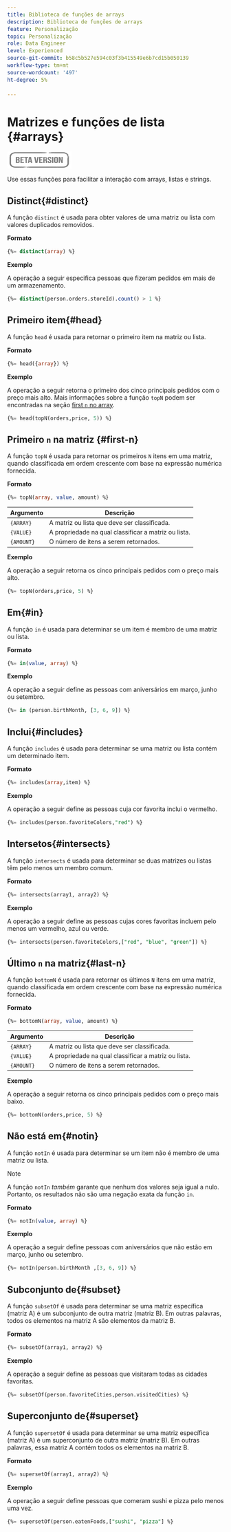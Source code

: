 ```yaml
---
title: Biblioteca de funções de arrays
description: Biblioteca de funções de arrays
feature: Personalização
topic: Personalização
role: Data Engineer
level: Experienced
source-git-commit: b58c5b527e594c03f3b415549e6b7cd15b050139
workflow-type: tm+mt
source-wordcount: '497'
ht-degree: 5%

---
```


# Matrizes e funções de lista {#arrays}

![](../../assets/do-not-localize/badge.png)

Use essas funções para facilitar a interação com arrays, listas e strings.

## Distinct{#distinct}

A função `distinct` é usada para obter valores de uma matriz ou lista com valores duplicados removidos.

**Formato**

```sql
{%= distinct(array) %}
```

**Exemplo**

A operação a seguir especifica pessoas que fizeram pedidos em mais de um armazenamento.

```sql
{%= distinct(person.orders.storeId).count() > 1 %}
```

## Primeiro item{#head}

A função `head` é usada para retornar o primeiro item na matriz ou lista.

**Formato**

```sql
{%= head({array}) %}
```

**Exemplo**

A operação a seguir retorna o primeiro dos cinco principais pedidos com o preço mais alto. Mais informações sobre a função `topN` podem ser encontradas na seção [first `n` no array](#first-n).

```sql
{%= head(topN(orders,price, 5)) %}
```

## Primeiro `n` na matriz {#first-n}

A função `topN` é usada para retornar os primeiros `N` itens em uma matriz, quando classificada em ordem crescente com base na expressão numérica fornecida.

**Formato**

```sql
{%= topN(array, value, amount) %}
```

| Argumento | Descrição |
| --------- | ----------- |
| `{ARRAY}` | A matriz ou lista que deve ser classificada. |
| `{VALUE}` | A propriedade na qual classificar a matriz ou lista. |
| `{AMOUNT}` | O número de itens a serem retornados. |

**Exemplo**

A operação a seguir retorna os cinco principais pedidos com o preço mais alto.

```sql
{%= topN(orders,price, 5) %}
```

## Em{#in}

A função `in` é usada para determinar se um item é membro de uma matriz ou lista.

**Formato**

```sql
{%= in(value, array) %}
```

**Exemplo**

A operação a seguir define as pessoas com aniversários em março, junho ou setembro.

```sql
{%= in (person.birthMonth, [3, 6, 9]) %}
```

## Inclui{#includes}

A função `includes` é usada para determinar se uma matriz ou lista contém um determinado item.

**Formato**

```sql
{%= includes(array,item) %}
```

**Exemplo**

A operação a seguir define as pessoas cuja cor favorita inclui o vermelho.

```sql
{%= includes(person.favoriteColors,"red") %}
```

## Intersetos{#intersects}

A função `intersects` é usada para determinar se duas matrizes ou listas têm pelo menos um membro comum.

**Formato**

```sql
{%= intersects(array1, array2) %}
```

**Exemplo**

A operação a seguir define as pessoas cujas cores favoritas incluem pelo menos um vermelho, azul ou verde.

```sql
{%= intersects(person.favoriteColors,["red", "blue", "green"]) %}
```


<!-- ## Intersection{#intersection}

The `intersection` function is used to determine the common members of two arrays or lists.

**Format**

```sql
intersection({ARRAY},{ARRAY})
```

**Example**

The following operation defines if person 1 and person 2 both have favorite colors of red, blue, and green.

```sql
intersection(person1.favoriteColors,person2.favoriteColors) = ["red", "blue", "green"]
```
-->

## Último `n` na matriz{#last-n}

A função `bottomN` é usada para retornar os últimos `N` itens em uma matriz, quando classificada em ordem crescente com base na expressão numérica fornecida.

**Formato**

```sql
{%= bottomN(array, value, amount) %}
```

| Argumento | Descrição |
| --------- | ----------- | 
| `{ARRAY}` | A matriz ou lista que deve ser classificada. |
| `{VALUE}` | A propriedade na qual classificar a matriz ou lista. |
| `{AMOUNT}` | O número de itens a serem retornados. |

**Exemplo**

A operação a seguir retorna os cinco principais pedidos com o preço mais baixo.

```sql
{%= bottomN(orders,price, 5) %}
```


## Não está em{#notin}

A função `notIn` é usada para determinar se um item não é membro de uma matriz ou lista.

>[!NOTE]
>
>A função `notIn` *também* garante que nenhum dos valores seja igual a nulo. Portanto, os resultados não são uma negação exata da função `in`.

**Formato**

```sql
{%= notIn(value, array) %}
```

**Exemplo**

A operação a seguir define pessoas com aniversários que não estão em março, junho ou setembro.

```sql
{%= notIn(person.birthMonth ,[3, 6, 9]) %}
```


## Subconjunto de{#subset}

A função `subsetOf` é usada para determinar se uma matriz específica (matriz A) é um subconjunto de outra matriz (matriz B). Em outras palavras, todos os elementos na matriz A são elementos da matriz B.

**Formato**

```sql
{%= subsetOf(array1, array2) %}
```

**Exemplo**

A operação a seguir define as pessoas que visitaram todas as cidades favoritas.

```sql
{%= subsetOf(person.favoriteCities,person.visitedCities) %}
```

## Superconjunto de{#superset}

A função `supersetOf` é usada para determinar se uma matriz específica (matriz A) é um superconjunto de outra matriz (matriz B). Em outras palavras, essa matriz A contém todos os elementos na matriz B.

**Formato**

```sql
{%= supersetOf(array1, array2) %}
```

**Exemplo**

A operação a seguir define pessoas que comeram sushi e pizza pelo menos uma vez.

```sql
{%= supersetOf(person.eatenFoods,["sushi", "pizza"] %}
```







